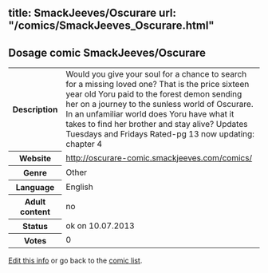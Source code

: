 title: SmackJeeves/Oscurare
url: "/comics/SmackJeeves_Oscurare.html"
---
Dosage comic SmackJeeves/Oscurare
-----------------------------------------

<p id="msg"></p>
<script type="text/javascript">
if (window.location.search === '?edit_info_mail=sent_ok') {
  var elem = document.getElementById("msg");
  elem.innerHTML = 'Edited information sucessfully sent for review, which is usually done daily. Thanks!';
  elem.className = 'ok';
}
</script>
<table class="comicinfo">
<tr>
<th>Description</th><td>Would you give your soul for a chance to search for a missing loved one? That is the price sixteen year old Yoru paid to the forest demon sending her on a journey to the sunless world of Oscurare. In an unfamiliar world does Yoru have what it takes to find her brother and stay alive? Updates Tuesdays and Fridays Rated-pg 13 now updating: chapter 4</td>
</tr>
<tr>
<th>Website</th><td><a href="http://oscurare-comic.smackjeeves.com/comics/">http://oscurare-comic.smackjeeves.com/comics/</a></td>
</tr>
<tr>
<th>Genre</th><td>Other</td>
</tr>
<tr>
<th>Language</th><td>English</td>
</tr>
<tr>
<th>Adult content</th><td>no</td>
</tr>
<tr>
<th>Status</th><td>ok on 10.07.2013</td>
</tr>
<tr>
<th>Votes</th><td>0</td>
</tr>
</table>

[Edit this info](SmackJeeves_Oscurare_edit.html) or go back to the [comic list](../comic-index.html).

